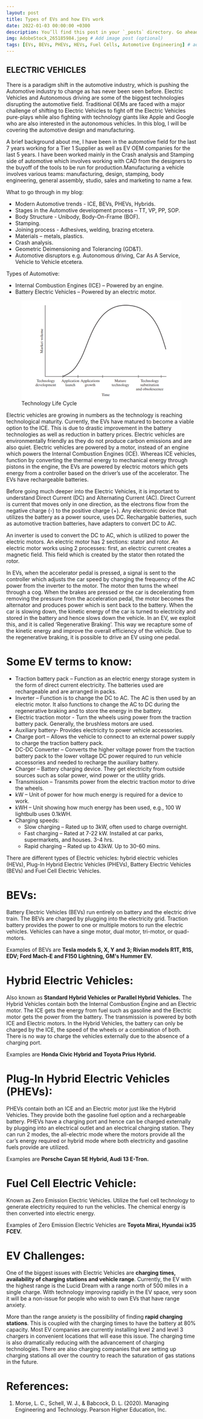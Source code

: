 ```yaml
---
layout: post
title: Types of EVs and how EVs work
date: 2022-01-03 00:00:00 +0300
description: You’ll find this post in your `_posts` directory. Go ahead and edit it and re-build the site to see your changes. # Add post description (optional)
img: AdobeStock_265185984.jpeg # Add image post (optional)
tags: [EVs, BEVs, PHEVs, HEVs, Fuel Cells, Automotive Engineering] # add tag
---
```


## ELECTRIC VEHICLES                                                                
There is a paradigm shift in the automotive industry, which is pushing the Automotive industry to change as has never been seen before. Electric Vehicles and Autonomous driving are some of the biggest technologies disrupting the automotive field. Traditional OEMs are faced with a major challenge of shifting to Electric Vehicles to fight off the Electric Vehicles pure-plays while also fighting with technology giants like Apple and Google who are also interested in the autonomous vehicles. In this blog, I will be covering the automotive design and manufacturing.

A brief background about me, I have been in the automotive field for the last 7 years working for a Tier 1 Supplier as well as EV OEM companies for the last 5 years. I have been worked mainly in the Crash analysis and Stamping side of automotive which involves working with CAD from the designers to the buyoff of the tools to be run for production.Manufacturing a vehicle involves various teams: manufacturing, design, stamping, body engineering, general assembly, studio, sales and marketing to name a few. 

What to go through in my blog:
<ul>
<li>	Modern Automotive trends - ICE, BEVs, PHEVs, Hybrids.</li>
<li>	Stages in the Automotive development process – TT, VP, PP, SOP.</li>
<li>	Body Structure - Unibody, Body-On-Frame (BOF).</li>
<li>	Stamping.</li>
<li>	Joining process - Adhesives, welding, brazing etcetera.</li>
<li>	Materials – metals, plastics.</li>
<li>	Crash analysis.</li>
<li>	Geometric Deimensioning and Tolerancing (GD&T).</li>
<li>	Automotive disruptors e.g. Autonomous driving, Car As A Service, Vehicle to Vehicle etcetera.</li>
 </ul>
Types of Automotive:
<ul>
<li> Internal Combustion Engines (ICE) – Powered by an engine.</li>
<li>	Battery Electric Vehicles – Powered by an electric motor.</li>
</ul>

<figure>
<img src="https://github.com/brianAsimba/Automotive-Engineering-Explained/blob/master/assets/img/Technology%20Life%20Cycle.png" style="display: block; margin: auto;"/>
<figcaption>Technology Life Cycle</figcaption> 
</figure>




Electric vehicles are growing in numbers as the technology is reaching technological maturity. Currently, the EVs have matured to become a viable option to the ICE. This is due to drastic improvement in the battery technologies as well as reduction in battery prices. Electric vehicles are environmentally friendly as they do not produce carbon emissions and are also quiet. Electric vehicles are powered by a motor, instead of an engine which powers the Internal Combustion Engines (ICE). 
Whereas ICE vehicles, function by converting the thermal energy to mechanical energy through pistons in the engine, the EVs are powered by electric motors which gets energy from a controller based on the driver’s use of the accelerator. The EVs have rechargeable batteries.

Before going much deeper into the Electric Vehicles, it is important to understand Direct Current (DC) and Alternating Current (AC). Direct Current is current that moves only in one direction, as the electrons flow from the negative charge (-) to the positive charge (+). Any electronic device that utilizes the battery as a power source, uses DC. Rechargable batteries, such as automotive traction batteries, have adapters to convert DC to AC. 

An inverter is used to convert the DC to AC, which is utilized to power the electric motors. An electric motor has 2 sections: stator and rotor. An electric motor works using 2 processes: first, an electric current creates a magnetic field. This field which is created by the stator then rotated the rotor.

In EVs, when the accelerator pedal is pressed, a signal is sent to the controller which adjusts the car speed by changing the frequency of the AC power from the inverter to the motor. The motor then turns the wheel through a cog. When the brakes are pressed or the car is decelerating from removing the pressure from the acceleration pedal, the motor becomes the alternator and produces power which is sent back to the battery. When the car is slowing down, the kinetic energy of the car is turned to electricity and stored in the battery and hence slows down the vehicle. In an EV, we exploit this, and it is called ‘Regenerative Braking’. This way we recapture some of the kinetic energy and improve the overall efficiency of the vehicle. Due to the regenerative braking, it is possible to drive an EV using one pedal.

# Some EV terms to know:
<ul>
 <li>Traction battery pack – Function as an electric energy storage system in the form of direct current electricity. The batteries used are rechargeable and are arranged in packs. </li>
<li>Inverter – Function is to change the DC to AC. The AC is then used by an electric motor. It also functions to change the AC to DC during the regenerative braking and to store the energy in the battery.</li>
<li>Electric traction motor - Turn the wheels using power from the traction battery pack. Generally, the brushless motors are used.</li>
<li>Auxiliary battery- Provides electricity to power vehicle accessories.</li>
<li>Charge port – Allows the vehicle to connect to an external power supply to charge the traction battery pack. </li>
<li>DC-DC Converter – Converts the higher voltage power from the traction battery pack to the lower voltage DC power required to run vehicle accessories and needed to recharge the auxiliary battery. </li>
<li>Charger – Battery charging device. They get electricity from outside sources such as solar power, wind power or the utility grids.</li>
<li>Transmission – Transmits power from the electric traction motor to drive the wheels.</li>
<li>kW – Unit of power for how much energy is required for a device to work.</li>
<li>kWH – Unit showing how much energy has been used, e.g., 100 W lightbulb uses 0.1kWH.</li>
<li>Charging speeds:
 <ul>
 <li>Slow charging – Rated up to 3kW, often used to charge overnight.</li>
 <li>Fast charging – Rated at 7-22 kW. Installed at car parks, supermarkets, and houses. 3-4 hrs.</li>
 <li>Rapid charging – Rated up to 43kW. Up to 30-60 mins.</li>
 </ul>
</ul>
There are different types of Electric vehicles: hybrid electric vehicles (HEVs), Plug-In Hybrid Electric Vehicles (PHEVs), Battery Electric Vehicles (BEVs) and Fuel Cell Electric Vehicles.

# BEVs:
Battery Electric Vehicles (BEVs) run entirely on battery and the electric drive train. The BEVs are charged by plugging into the electricity grid. Traction battery provides the power to one or multiple motors to run the electric vehicles. Vehicles can have a singe motor, dual motor, tri-motor, or quad-motors. 

Examples of BEVs are <strong>Tesla models S, X, Y and 3; Rivian models R1T, R1S, EDV; Ford Mach-E and F150 Lightning, GM's Hummer EV.</strong></p>

# Hybrid Electric Vehicles:
Also known as <strong>Standard Hybrid Vehicles or Parallel Hybrid Vehicles.</strong> 
The Hybrid Vehicles contain both the Internal Combustion Engine and an Electric motor. The ICE gets the energy from fuel such as gasoline and the Electric motor gets the power from the battery. The transmission is powered by both ICE and Electric motors.
In the Hybrid Vehicles, the battery can only be charged by the ICE, the speed of the wheels or a combination of both. There is no way to charge the vehicles externally due to the absence of a charging port.
 
Examples are <strong>Honda Civic Hybrid and Toyota Prius Hybrid.</strong></p>
 
# Plug-In Hybrid Electric Vehicles (PHEVs):
<p>PHEVs contain both an ICE and an Electric motor just like the Hybrid Vehicles. They provide both the gasoline fuel option and a rechargeable battery.
PHEVs have a charging port and hence can be charged externally by plugging into an electrical outlet and an electrical charging station. They can run 2 modes, the all-electric mode where the motors provide all the car’s energy required or hybrid mode where both electricity and gasoline fuels provide are utilized.
 
Examples are <strong>Porsche Cayan SE Hybrid, Audi 13 E-Tron.</strong></p>
 
# Fuel Cell Electric Vehicle:
Known as Zero Emission Electric Vehicles. Utilize the fuel cell technology to generate electricity required to run the vehicles. The chemical energy is then converted into electric energy.</p>
 
Examples of Zero Emission Electric Vehicles are <strong>Toyota Mirai, Hyundai ix35 FCEV.</strong>

# EV Challenges:
<p>One of the biggest issues with Electric Vehicles are <strong>charging times, availability of charging stations and vehicle range</strong>. Currently, the EV with the highest range is the Lucid Dream with a range north of 500 miles in a single charge. With technology improving rapidly in the EV space, very soon it will be a non-issue for people who wish to own EVs that have range anxiety.<br>
 
More than the range anxiety is the possibility of finding <strong>rapid charging stations</strong>. This is coupled with the charging times to have the battery at 80% capacity. Most EV companies are currently installing level 2 and level 3 chargers in convenient locations that will ease this issue. The charging time is also dramatically reducing with the advancement of charging technologies. There are also charging companies that are setting up charging stations all over the country to reach the saturation of gas stations in the future.</p>

# References:
1.	Morse, L. C., Schell, W. J., & Babcock, D. L. (2020). Managing Engineering and Technology. Pearson Higher 	Education, Inc. 


